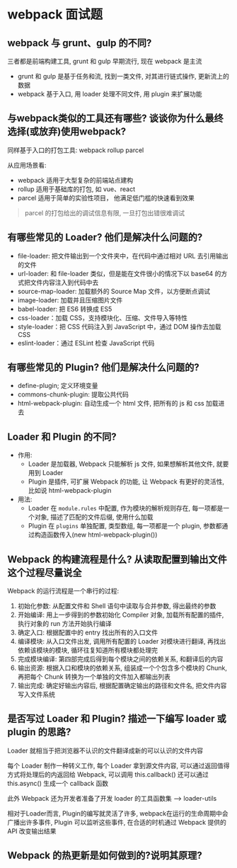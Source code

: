 # webpack 面试题


## webpack 与 grunt、gulp 的不同?

三者都是前端构建工具, grunt 和 gulp 早期流行, 
现在 webpack 是主流

- grunt 和 gulp 是基于任务和流, 找到一类文件, 对其进行链式操作, 更新流上的数据
- webpack 基于入口, 用 loader 处理不同文件, 用 plugin 来扩展功能


## 与webpack类似的工具还有哪些? 谈谈你为什么最终选择(或放弃)使用webpack?

同样基于入口的打包工具: webpack rollup parcel

从应用场景看: 
- webpack 适用于大型复杂的前端站点建构
- rollup 适用于基础库的打包, 如 vue、react
- parcel 适用于简单的实验性项目， 他满足低门槛的快速看到效果

>parcel 的打包给出的调试信息有限, 一旦打包出错很难调试

## 有哪些常见的 Loader? 他们是解决什么问题的?

- file-loader: 把文件输出到一个文件夹中，在代码中通过相对 URL 去引用输出的文件
- url-loader: 和 file-loader 类似，但是能在文件很小的情况下以 base64 的方式把文件内容注入到代码中去
- source-map-loader: 加载额外的 Source Map 文件，以方便断点调试
- image-loader: 加载并且压缩图片文件
- babel-loader: 把 ES6 转换成 ES5
- css-loader：加载 CSS，支持模块化、压缩、文件导入等特性
- style-loader：把 CSS 代码注入到 JavaScript 中，通过 DOM 操作去加载 CSS
- eslint-loader：通过 ESLint 检查 JavaScript 代码

## 有哪些常见的 Plugin? 他们是解决什么问题的?

- define-plugin; 定义环境变量
- commons-chunk-plugin: 提取公共代码
- html-webpack-plugin: 自动生成一个 html 文件, 把所有的 js 和 css 加载进去

## Loader 和 Plugin 的不同?

- 作用:
    - Loader 是加载器, Webpack 只能解析 js 文件, 如果想解析其他文件, 就要用到 Loader
    - Plugin 是插件, 可扩展 Webpack 的功能, 让 Webpack 有更好的灵活性, 比如说 html-webpack-plugin
- 用法:
    - Loader 在 `module.rules` 中配置, 作为模块的解析规则存在, 每一项都是一个对象, 描述了匹配的文件后缀, 使用什么加载
    - Plugin 在 `plugins` 单独配置, 类型数组, 每一项都是一个 plugin, 参数都通过构造函数传入(new html-webpack-plugin()) 

## Webpack 的构建流程是什么? 从读取配置到输出文件这个过程尽量说全

Webpack 的运行流程是一个串行的过程: 
1. 初始化参数: 从配置文件和 Shell 语句中读取与合并参数, 得出最终的参数
2. 开始编译: 用上一步得到的参数初始化 Compiler 对象, 加载所有配置的插件, 执行对象的 run 方法开始执行编译
3. 确定入口: 根据配置中的 entry 找出所有的入口文件
4. 编译模块: 从入口文件出发, 调用所有配置的 Loader 对模块进行翻译, 再找出依赖该模块的模块, 循环往复知道所有模块都处理完
5. 完成模块编译: 第四部完成后得到每个模块之间的依赖关系, 和翻译后的内容
6. 输出资源: 根据入口和模块的依赖关系, 组装成一个个包含多个模块的 Chunk, 再把每个 Chunk 转换为一个单独的文件加入都输出列表
7. 输出完成: 确定好输出内容后, 根据配置确定输出的路径和文件名, 把文件内容写入文件系统

## 是否写过 Loader 和 Plugin? 描述一下编写 loader 或 plugin 的思路?

Loader 就相当于把浏览器不认识的文件翻译成新的可以认识的文件内容

每个 Loader 制作一种转义工作, 每个 Loader 拿到源文件内容, 可以通过返回值得方式将处理后的内返回给 Webpack, 可以调用 this.callback()
还可以通过 this.async() 生成一个 callback 函数

此外 Webpack 还为开发者准备了开发 loader 的工具函数集 --> loader-utils

相对于Loader而言, Plugin的编写就灵活了许多,  webpack在运行的生命周期中会广播出许多事件, Plugin 可以监听这些事件, 在合适的时机通过 Webpack 提供的 API 改变输出结果

## Webpack 的热更新是如何做到的?说明其原理?

